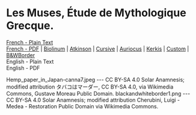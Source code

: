 # Les Muses, Étude de Mythologique Grecque.

[French - Plain Text](full-text-french.md)  
[French - PDF](https://cdn.solaranamnesis.com/Decharme/muses_decharme_1869_french.pdf) | [Biolinum](https://cdn.solaranamnesis.com/Decharme/muses_decharme_1869_french_biolinum.pdf) | [Atkinson](https://cdn.solaranamnesis.com/Decharme/muses_decharme_1869_french_atkinson.pdf) | [Cursive](https://cdn.solaranamnesis.com/Decharme/muses_decharme_1869_french_frcursive.pdf) | [Auriocus](https://cdn.solaranamnesis.com/Decharme/muses_decharme_1869_french_aurical.pdf) | [Kerkis](https://cdn.solaranamnesis.com/Decharme/muses_decharme_1869_french_kerkis.pdf) | [Custom](https://cdn.solaranamnesis.com/Decharme/muses_decharme_1869_french_custom.pdf) | [B&WBorder](https://cdn.solaranamnesis.com/Decharme/muses_decharme_1869_french_bwborder.pdf)  
English - Plain Text  
English - PDF  

Hemp_paper_in_Japan-canna7.jpeg --- CC BY-SA 4.0 Solar Anamnesis; modified attribution タバコはマーダー, CC BY-SA 4.0, via Wikimedia Commons, Gustave Moreau Public Domain.
blackandwhiteborder1.png --- CC BY-SA 4.0 Solar Anamnesis; modified attribution Cherubini, Luigi - Medea - Restoration Public Domain via Wikimedia Commons.
